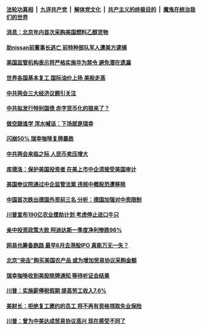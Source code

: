 

####  [法轮功真相](../../../../basic/blob/master/README.md?t=05211701) &nbsp;|&nbsp; [九评共产党](../../../../9ping.md/blob/master/README.md?t=05211701) &nbsp;|&nbsp; [解体党文化](../../../../jtdwh.md/blob/master/README.md?t=05211701)  &nbsp;|&nbsp; [共产主义的终极目的](../../../../gczydzjmd.md/blob/master/README.md?t=05211701) &nbsp;|&nbsp; [魔鬼在统治我们的世界](../../../../mgztzwmdsj.md/blob/master/README.md?t=05211701) 

#### [消息：北京年内首次采购美国燃料乙醇货物 ](../pages/soh7/381232.md?t=05211701) 
#### [助nissan前董事长逃亡 前特种部队军人遭美方逮捕](../pages/soh7/381223.md?t=05211701) 
#### [美国监管机构表示将严格实施华为禁令 避免潜在遗漏](../pages/soh7/381229.md?t=05211701) 
#### [世界各国基本复工 国际油价上扬 美股走高](../pages/soh7/381217.md?t=05211701) 
#### [中共两会三大经济议题引关注](../pages/soh7/381079.md?t=05211701) 
#### [中共拟发行特别国债 赤字货币化的狼来了？](../pages/soh7/381073.md?t=05211701) 
#### [做空跟谁学 浑水喊话：下场就是瑞幸](../pages/soh7/381067.md?t=05211701) 
#### [闪崩50%  瑞幸咖啡复牌暴跌](../pages/soh7/381061.md?t=05211701) 
#### [中共两会来临之际 人民币卖压增大](../pages/soh7/381076.md?t=05211701) 
#### [库德洛：保护美国投资者 在美上市中企须接受美国审计](../pages/soh7/381064.md?t=05211701) 
#### [美国参议院通过中企监管法案 违规中概股恐遭移除](../pages/soh7/381037.md?t=05211701) 
#### [中国首次跌出德国外资前三名 分析：德国加强对中资限制](../pages/soh7/380719.md?t=05211701) 
#### [川普宣布190亿农业援助计划 考虑停止进口牛只 ](../pages/soh7/380869.md?t=05211701) 
#### [亲中投资政策大败 阿迪达斯一季度净利惨跌96%](../pages/soh7/380884.md?t=05211701) 
#### [网易也筹备跑路 最早6月去港股IPO 真能万无一失？](../pages/soh7/380863.md?t=05211701) 
#### [北京“突击”购买美国农产品 或为增加贸易协议采购金额](../pages/soh7/380839.md?t=05211701) 
#### [瑞幸咖啡收到美股除牌通知 等待听证会结果](../pages/soh7/380830.md?t=05211701) 
#### [川普：实施薪俸税假期 提高劳工收入7.6%](../pages/soh7/380713.md?t=05211701) 
#### [美财长：拒绝复工邀约的员工 将不再有资格领取失业保险](../pages/soh7/380770.md?t=05211701) 
#### [川普：曾为中美达成贸易协议高兴 现在感受不同了](../pages/soh7/380782.md?t=05211701) 
